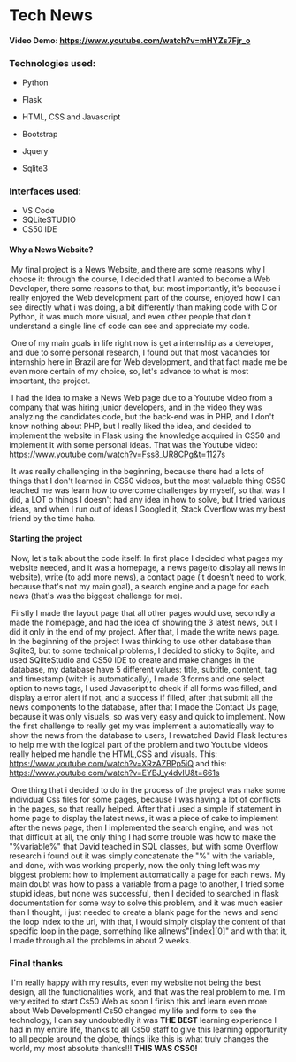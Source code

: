 # Tech News

#### Video Demo: https://www.youtube.com/watch?v=mHYZs7Fjr_o

### Technologies used:

* Python

* Flask

* HTML, CSS and Javascript

* Bootstrap

* Jquery

* Sqlite3

  

### Interfaces used:

* VS Code
* SQLiteSTUDIO
* CS50 IDE



#### Why a News Website?

​	My final project is a News Website, and there are some reasons why I choose it:  through the course, I decided that I wanted to become a Web Developer, there some reasons to that, but most importantly, it's because i really enjoyed the Web development part of the course, enjoyed how I can see directly what i was doing, a bit differently than making code with C or Python, it was much more visual, and even other people that don't understand a single line of code can see and appreciate my code.

​	One of my main goals in life right now is get a internship as a developer, and due to some personal research, I found out that most vacancies for internship here in Brazil are for Web development, and that fact made me be even more certain of my choice, so, let's advance to what is most important, the project.

​	I had the idea to make a News Web page due to a Youtube video from a company that was hiring junior developers, and in the video they was analyzing the candidates code, but the back-end was in PHP, and I don't know nothing about PHP, but I really liked the idea, and decided to implement the website in Flask using the knowledge acquired in CS50 and implement it with some personal ideas. That was the Youtube video: https://www.youtube.com/watch?v=Fss8_UR8CPg&t=1127s

​	It was really challenging in the beginning, because there had a lots of things that I don't learned in CS50 videos, but the most valuable thing CS50 teached me was learn how to overcome challenges by myself, so that was I did, a LOT o things I doesn't had any idea in how to solve, but I tried various ideas, and when I run out of ideas I Googled it, Stack Overflow was my best friend by the time haha.

#### Starting the project

​	Now, let's talk about the code itself: In first place I decided what pages my website needed, and it was a homepage, a news page(to display all news in website), write (to add more news), a contact page (it doesn't need to work, because that's not my main goal), a search engine and a page for each news (that's was the biggest challenge for me).

​	Firstly I made the layout page that all other pages would use, secondly a made the homepage, and had the idea of showing the 3 latest news, but I did it only in the end of my project. After that, I made the write news page. In the beginning of the project I was thinking to use other database than Sqlite3, but to some technical problems, I decided to sticky to Sqlite, and used SQliteStudio and CS50 IDE to create and make changes in the database, my database have 5 different values: title, subtitle, content, tag and timestamp (witch is automatically), I made 3 forms and one select option to news tags, I used Javascript to check if all forms was filled, and display a error alert if not, and a success if filled, after that submit all the news components to the database, after that I made the Contact Us page, because it  was only visuals, so was very easy and quick to implement. Now the first challenge to really get my was implement a automatically way to show the news from the database to users, I rewatched David Flask lectures to help me with the logical part of the problem and two Youtube videos really helped me handle the HTML,CSS and visuals. This: https://www.youtube.com/watch?v=XRzAZBPp5iQ and this: https://www.youtube.com/watch?v=EYBJ_y4dvIU&t=661s

​	One thing that i decided to do in the process of the project was make some individual Css files for some pages, because I was having a lot of conflicts in the pages, so that really helped. After that i used a simple if statement in home page to display the latest news, it was a piece of cake to implement after the news page, then I implemented the search engine, and was not that difficult at all, the only thing I had some trouble was how to make the "%variable%" that David teached in SQL classes, but with some Overflow research i found out it was simply  concatenate the "%" with the variable, and done, with was working properly, now the only thing left was my biggest problem: how to implement automatically a page for each news. My main doubt was how to pass a variable from a page to another, I tried some stupid ideas, but none was successful, then I decided to searched in flask documentation for some way to solve this problem, and it was much easier than I thought, i just needed to create a blank page for the news and send the loop index to the url, with that, I would simply display the content of that specific loop in the page, something like allnews"[index][0]" and with that it, I made through all the problems in about 2 weeks.

### Final thanks

​	I'm really happy with my results, even my website not being the best design, all the functionalities work, and that was the real problem to me. I'm very exited to start Cs50 Web as soon I finish this and learn even more about Web Development! Cs50 changed my life and form to see the technology, I can say undoubtedly it was **THE BEST** learning experience I had in my entire life, thanks to all Cs50 staff to give this learning opportunity to all people around the globe, things like this is what truly changes the world, my most absolute thanks!!! **THIS WAS CS50!**  